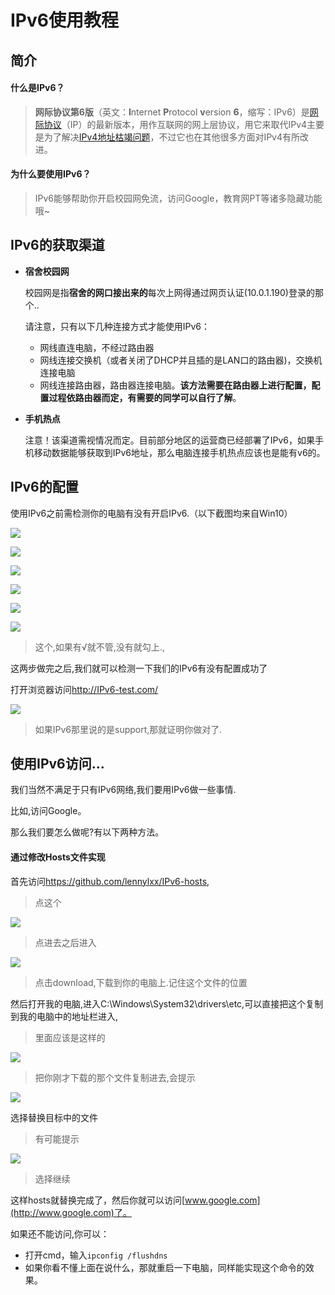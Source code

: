 IPv6使用教程
====================

## 简介

#### 什么是IPv6？

> **网际协议第6版**（英文：**I**nternet **P**rotocol **v**ersion **6**，缩写：IPv6）是[网际协议](https://zh.wikipedia.org/wiki/%E7%BD%91%E9%99%85%E5%8D%8F%E8%AE%AE)（IP）的最新版本，用作互联网的网上层协议，用它来取代IPv4主要是为了解决[IPv4地址枯竭问题](https://zh.wikipedia.org/wiki/IPv4%E5%9C%B0%E5%9D%80%E6%9E%AF%E7%AB%AD%E9%97%AE%E9%A2%98)，不过它也在其他很多方面对IPv4有所改进。

#### 为什么要使用IPv6？

> IPv6能够帮助你开启校园网免流，访问Google，教育网PT等诸多隐藏功能哦~



## IPv6的获取渠道

* **宿舍校园网**

  校园网是指**宿舍的网口接出来的**每次上网得通过网页认证(10.0.1.190)登录的那个..

  请注意，只有以下几种连接方式才能使用IPv6：

  * 网线直连电脑，不经过路由器
  * 网线连接交换机（或者关闭了DHCP并且插的是LAN口的路由器)，交换机连接电脑
  * 网线连接路由器，路由器连接电脑。**该方法需要在路由器上进行配置，配置过程依路由器而定，有需要的同学可以自行了解**。

* **手机热点**

  注意！该渠道需视情况而定。目前部分地区的运营商已经部署了IPv6，如果手机移动数据能够获取到IPv6地址，那么电脑连接手机热点应该也是能有v6的。



## IPv6的配置

使用IPv6之前需检测你的电脑有没有开启IPv6.（以下截图均来自Win10）

![](Image/IPv6使用教程/e40e4d64398684ef092117cd0add98f2.png)

![](Image/IPv6使用教程/a1b2bd1c3495a98792d0880f33f67895.png)

![](Image/IPv6使用教程/c54c0ffba366d2ffdfb34cea9a3dfb3e.png)

![](Image/IPv6使用教程/baf2fb8495faf3695526da38726ad676.png)

![](Image/IPv6使用教程/507e0fef24d330a07e78f4cdf02590cd.png)

![](Image/IPv6使用教程/a0a6b13beeaf9d39c4659689a1b2a728.png)

>   这个,如果有√就不管,没有就勾上.,

这两步做完之后,我们就可以检测一下我们的IPv6有没有配置成功了

打开浏览器访问<http://IPv6-test.com/>

![](Image/IPv6使用教程/3f27a9dc200b4b5e3c06822cb1fd6023.png)

>   如果IPv6那里说的是support,那就证明你做对了.



 ## 使用IPv6访问...

我们当然不满足于只有IPv6网络,我们要用IPv6做一些事情.

比如,访问Google。

那么我们要怎么做呢?有以下两种方法。

#### 通过修改Hosts文件实现

首先访问<https://github.com/lennylxx/IPv6-hosts>,

>   点这个

![](Image/IPv6使用教程/cbfa36df625b242b735eeaab09c02534.png)

>   点进去之后进入

![](Image/IPv6使用教程/caa62e4f3e4a16eb09b121c74f284320.png)

>   点击download,下载到你的电脑上.记住这个文件的位置

然后打开我的电脑,进入C:\\Windows\\System32\\drivers\\etc,可以直接把这个复制到我的电脑中的地址栏进入,

>   里面应该是这样的

![](Image/IPv6使用教程/0405c442fa2574f4ca4434d0f680fc45.png)

>   把你刚才下载的那个文件复制进去,会提示

![](Image/IPv6使用教程/19f6341d0d8cd5238aa63e0148cebf47.png)

选择替换目标中的文件

>   有可能提示

![](Image/IPv6使用教程/ce642ab31044bae7a0e1cedca8027da3.png)


>   选择继续

这样hosts就替换完成了，然后你就可以访问[www.google.com](http://www.google.com)了。

如果还不能访问,你可以：

* 打开cmd，输入`ipconfig /flushdns`
* 如果你看不懂上面在说什么，那就重启一下电脑，同样能实现这个命令的效果。


